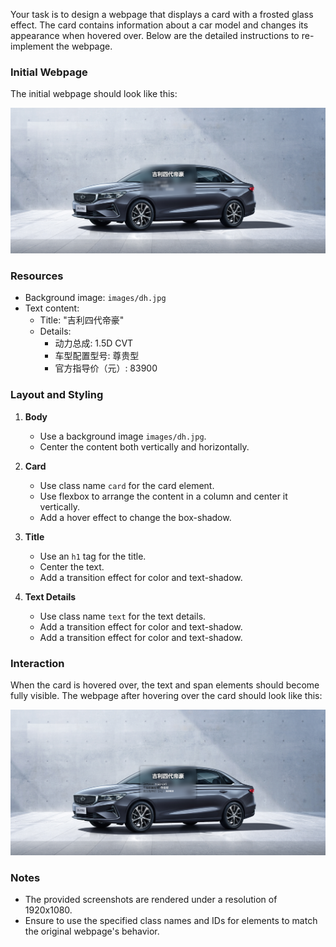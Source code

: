 
Your task is to design a webpage that displays a card with a frosted glass effect. The card contains information about a car model and changes its appearance when hovered over. Below are the detailed instructions to re-implement the webpage.

### Initial Webpage
The initial webpage should look like this:

![initial webpage](./_images/origin.png)

### Resources
- Background image: `images/dh.jpg`
- Text content:
  - Title: "吉利四代帝豪"
  - Details:
    - 动力总成: 1.5D CVT
    - 车型配置型号: 尊贵型
    - 官方指导价（元）: 83900

### Layout and Styling
1. **Body**
   - Use a background image `images/dh.jpg`.
   - Center the content both vertically and horizontally.
   
2. **Card**
   - Use class name `card` for the card element.
   - Use flexbox to arrange the content in a column and center it vertically.
   - Add a hover effect to change the box-shadow.
   
3. **Title**
   - Use an `h1` tag for the title.
   - Center the text.
   - Add a transition effect for color and text-shadow.
   
4. **Text Details**
   - Use class name `text` for the text details.
   - Add a transition effect for color and text-shadow.
   - Add a transition effect for color and text-shadow.

### Interaction
When the card is hovered over, the text and span elements should become fully visible. The webpage after hovering over the card should look like this:

![after hover](./_images/after_hover.png)

### Notes
- The provided screenshots are rendered under a resolution of 1920x1080.
- Ensure to use the specified class names and IDs for elements to match the original webpage's behavior.

